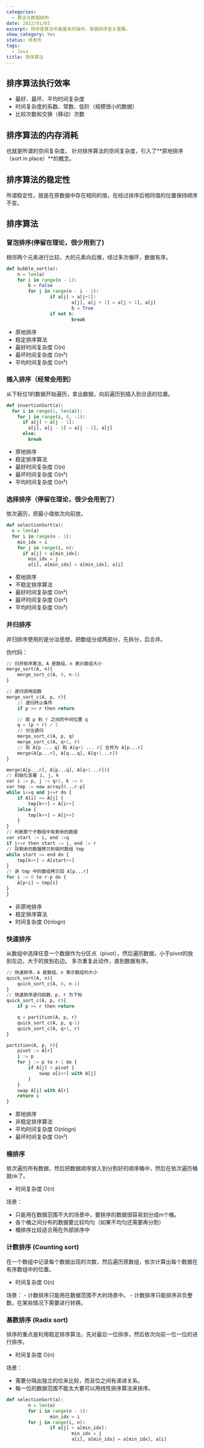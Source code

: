 ```yaml
---
categories:
  - 算法与数据结构
date: 2022/01/03
excerpt: 排序是算法中最基本的操作，掌握排序至关重要。
show_category: Yes
status: 待发布
tags:
  - Java
title: 排序算法
---
```



## 排序算法执行效率

- 最好、最坏、平均时间复杂度
- 时间复杂度的系数、常数、低阶（规模很小的数据）
- 比较次数和交换（移动）次数

## 排序算法的内存消耗

也就是所谓的空间复杂度。 针对排序算法的空间复杂度，引入了**原地排序（sort in place）**的概念。

## 排序算法的稳定性

所谓稳定性，就是在原数据中存在相同的值，在经过排序后相同值的位置保持顺序不变。

## 排序算法

### 冒泡排序(停留在理论，很少用到了)

相邻两个元素进行比较，大的元素向后推，经过多次循环，数据有序。

```python
def bubble_sort(a):
    n = len(a)
    for i in range(n - 1):
        b = False        
		for j in range(n - i - 1):            
				if a[j] > a[j+1]:               
						a[j], a[j + 1] = a[j + 1], a[j]                
						b = True        
				if not b:            
						break
```

- 原地排序
- 稳定排序算法
- 最好时间复杂度 O(n)
- 最坏时间复杂度 O(n²)
- 平均时间复杂度 O(n²)

### 插入排序（经常会用到）

从下标位1的数据开始遍历，拿出数据，向前遍历到插入到合适的位置。

```python
def insertionSort(a):    
  for i in range(1, len(a)):
    for j in range(i, 0, -1):
      if a[j] < a[j - 1]:
        a[j], a[j - 1] = a[j - 1], a[j]
      else:
        break
```

- 原地排序
- 稳定排序算法
- 最好时间复杂度 O(n)
- 最坏时间复杂度 O(n²)
- 平均时间复杂度 O(n²)

### 选择排序（停留在理论，很少会用到了）

依次遍历，把最小值依次向前放。

```python
def selectionSort(a):    
  n = len(a)    
  for i in range(n - 1):        
    min_idx = i        
    for j in range(i, n):            
      if a[j] < a[min_idx]:                
        min_idx = j        
        a[i], a[min_idx] = a[min_idx], a[i]
```

- 原地排序
- 不稳定排序算法
- 最好时间复杂度 O(n²)
- 最坏时间复杂度 O(n²)
- 平均时间复杂度 O(n²)

### 并归排序

并归排序使用的是分治思想，把数组分成两部分，先拆分，后合并。

伪代码：

```python
// 归并排序算法，A 是数组，n 表示数组大小
merge_sort(A, n){
    merge_sort_c(A, 0, n-1)
}

// 递归调用函数
merge_sort_c(A, p, r){
    // 递归终止条件
    if p >= r then return

    // 取 p 到 r 之间的中间位置 q
    q = (p + r) / 2
    // 分治递归
    merge_sort_c(A, p, q)
    merge_sort_c(A, q+1, r)
    // 将 A[p ... q] 和 A[q+1 ... r] 合并为 A[p...r]
    merge(A[p...r], A[q...q], A[q+1...r])
}
```

```python
merge(A[p...r], A[p...q], A[q+1...r]){
// 初始化变量 i, j, k
var i := p, j := q+1, k := 0
var tmp := new array[0...r-p]
while i<=q and j<=r do {
    if A[i] <= A[j] {
        tmp[k++] = A[i++]
    }else {
        tmp[k++] = A[j++]
    }
}
// 判断那个子数组中有剩余的数据
var start := i, end :=q
if j<=r then start := j, end := r
// 将剩余的数据拷贝到临时数组 tmp
while start <= end do {
    tmp[k++] = A[start++]
}
// 讲 tmp 中的数组拷贝回 A[p...r]
for i := 0 to r-p do {
    A[p+i] = tmp[i]
}
}
```

- 非原地排序
- 稳定排序算法
- 时间复杂度 O(nlogn)

### 快速排序

从数组中选择任意一个数据作为分区点（pivot），然后遍历数据，小于pivot的放到左边，大于的放到右边。 多次重复此动作，直到数据有序。

```python
// 快速排序，A 是数组，n 表示数组的大小
quick_sort(A, n){
    quick_sort_c(A, 0, n-1)
}
// 快速排序递归函数，p, r 为下标
quick_sort_c(A, p, r){
    if p >= r then return

    q = partition(A, p, r)
    quick_sort_c(A, p, q-1)
    quick_sort_c(A, q+1, r)
}
```

```python
partition(A, p, r){
    pivot := A[r]
    i := p
    for j := p to r-1 do {
        if A[j] < pivot {
            swap a[i++] with A[j]
        }
    }
    swap A[i] with A[r]
    return i
}
```

- 原地排序
- 非稳定排序算法
- 平均时间复杂度 O(nlogn)
- 最坏时间复杂度 O(n²)

### 桶排序

依次遍历所有数据，然后把数据顺序放入到分割好的顺序桶中，然后在依次遍历桶就ok了。

- 时间复杂度 O(n)

场景：

- 只能用在数据范围不大的场景中，要排序的数据很容易划分成m个桶。
- 各个桶之间分布的数据要比较均匀（如果不均匀还需要再分割）
- 桶排序比较适合用在外部排序中

### 计数排序 (Counting sort)

在一个数组中记录每个数据出现的次数，然后遍历原数组，依次计算出每个数据在有序数组中的位置。

- 时间复杂度 O(n)

场景： - 计数排序只能用在数据范围不大的场景中。 - 计数排序只能排序非负整数，在某些情况下需要进行转换。

### 基数排序 (Radix sort)

排序的重点是利用稳定排序算法，先对最后一位排序，然后依次向前一位一位的进行排序。

- 时间复杂度 O(n)

场景： 

- 需要分隔出独立的位来比较，而且位之间有递进关系。
- 每一位的数据范围不能太大要可以用线性排序算法来排序。

```python
def selectionSort(a):
		n = len(a)
		for i in range(n - 1):
				min_idx = i
		for j in range(i, n):
				if a[j] < a[min_idx]:
						min_idx = j
						a[i], a[min_idx] = a[min_idx], a[i]
```